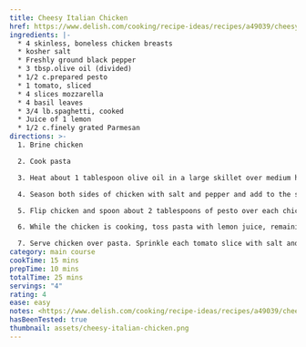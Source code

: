 ```yaml
---
title: Cheesy Italian Chicken
href: https://www.delish.com/cooking/recipe-ideas/recipes/a49039/cheesy-italian-chicken-recipe/
ingredients: |-
  * 4 skinless, boneless chicken breasts
  * kosher salt
  * Freshly ground black pepper
  * 3 tbsp.olive oil (divided)
  * 1/2 c.prepared pesto
  * 1 tomato, sliced
  * 4 slices mozzarella
  * 4 basil leaves
  * 3/4 lb.spaghetti, cooked
  * Juice of 1 lemon
  * 1/2 c.finely grated Parmesan
directions: >-
  1. Brine chicken

  2. Cook pasta

  3. Heat about 1 tablespoon olive oil in a large skillet over medium heat.

  4. Season both sides of chicken with salt and pepper and add to the skillet. Sear until the chicken is golden on one side, about 6 minutes.

  5. Flip chicken and spoon about 2 tablespoons of pesto over each chicken breast. Continue cooking for another 3-4 minutes to sear the other side, then top each serving with cheese and a slice of tomato. Cover the pan and cook until the chicken is cooked through and the cheese has melted, about 3-4 minutes more depending on the size of your chicken breasts.

  6. While the chicken is cooking, toss pasta with lemon juice, remaining olive oil and Parmesan. Season to taste with salt and pepper.

  7. Serve chicken over pasta. Sprinkle each tomato slice with salt and pepper garnish with a basil leaf. Spoon leftover pesto sauce on top, if desired.
category: main course
cookTime: 15 mins
prepTime: 10 mins
totalTime: 25 mins
servings: "4"
rating: 4
ease: easy
notes: <https://www.delish.com/cooking/recipe-ideas/recipes/a49039/cheesy-italian-chicken-recipe/>
hasBeenTested: true
thumbnail: assets/cheesy-italian-chicken.png
---
```

